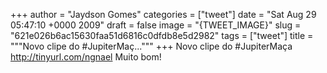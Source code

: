 
+++
author = "Jaydson Gomes"
categories = ["tweet"]
date = "Sat Aug 29 05:47:10 +0000 2009"
draft = false
image = "{TWEET_IMAGE}"
slug = "621e026b6ac15630faa51d6816c0dfdb8e5d2982"
tags = ["tweet"]
title = """Novo clipe do #JupiterMaç..."""
+++
Novo clipe do #JupiterMaça http://tinyurl.com/ngnael Muito bom!
